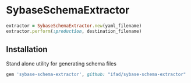 # SybaseSchemaExtractor

```ruby
extractor = SybaseSchemaExtractor.new(yaml_filename)
extractor.perform(:production, destination_filename)
```

## Installation

Stand alone utility for generating schema files

```ruby
gem 'sybase-schema-extractor', github: "ifad/sybase-schema-extractor"
```
